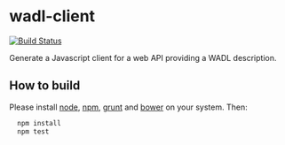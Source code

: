 wadl-client
===========

[![Build Status](https://travis-ci.org/rbelouin/wadl-client.svg?branch=master)](https://travis-ci.org/rbelouin/wadl-client)

Generate a Javascript client for a web API providing a WADL description.

How to build
------------

Please install [node](http://nodejs.org/), [npm](https://www.npmjs.org/), [grunt](http://gruntjs.com/) and [bower](http://bower.io/) on your system.
Then:

```sh
  npm install
  npm test
```
